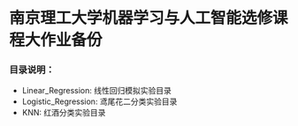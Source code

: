 # 南京理工大学机器学习与人工智能选修课程大作业备份

### 目录说明：

 - Linear_Regression: 线性回归模拟实验目录
 - Logistic_Regression: 鸢尾花二分类实验目录
 - KNN: 红酒分类实验目录